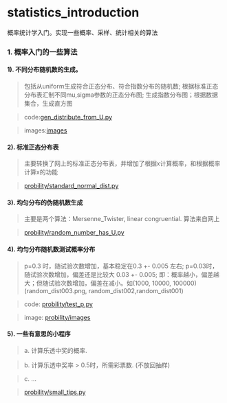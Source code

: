 # statistics_introduction
概率统计学入门。实现一些概率、采样、统计相关的算法

### 1. 概率入门的一些算法
####    1). 不同分布随机数的生成。

>  包括从uniform生成符合正态分布、符合指数分布的随机数; 根据标准正态分布表汇制不同mu,sigma参数的正态分布图; 生成指数分布图；根据数据集合，生成直方图

>   code:[gen_distribute_from_U.py](probility/gen_distribute_from_U.py)

>   images:[images](probility/images)

####    2). 标准正态分布表
>  主要转换了网上的标准正态分布表，并增加了根据x计算概率，和根据概率计算x的功能

>   [probility/standard_normal_dist.py](probility/standard_normal_dist.py)

####    3). 均匀分布的伪随机数生成
>   主要是两个算法：Mersenne_Twister, linear congruential. 算法来自网上

>   [probility/random_number_has_U.py](probility/random_number_has_U.py)

####    4). 均匀分布随机数测试概率分布
>   p=0.3 时，随试验次数增加，基本稳定在0.3 +- 0.005 左右; p=0.03时，随试验次数增加，偏差还是比较大 0.03 +- 0.005;
    即：概率越小，偏差越大；但随试验次数增加，偏差在减小。如(1000, 10000, 100000) (random_dist003.png, random_dist002,random_dist001)

>   code: [probility/test_p.py](probility/test_p.py)

>   image: [probility/images](probility/images)
 
####    5). 一些有意思的小程序
>   a. 计算乐透中奖的概率.

>   b. 计算乐透中奖率 > 0.5时，所需彩票数. (不放回抽样)

>   c. ...

>   [probility/small_tips.py](probility/small_tips.py)

